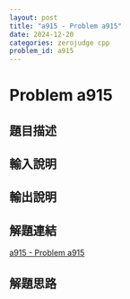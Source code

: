 ```yaml
---
layout: post
title: "a915 - Problem a915"
date: 2024-12-20
categories: zerojudge cpp
problem_id: a915
---
```


# Problem a915

## 題目描述



## 輸入說明



## 輸出說明



## 解題連結

[a915 - Problem a915](https://zerojudge.tw/ShowProblem?problemid=a915)

## 解題思路

